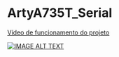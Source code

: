 # ArtyA735T_Serial
 
[Vídeo de funcionamento do projeto](https://www.youtube.com/watch?v=NnFvCjBrwT8 "Vídeo de funcionamento do projeto")

[![IMAGE ALT TEXT](http://img.youtube.com/vi/NnFvCjBrwT8/0.jpg)](http://www.youtube.com/watch?v=NnFvCjBrwT8 "Video Title")